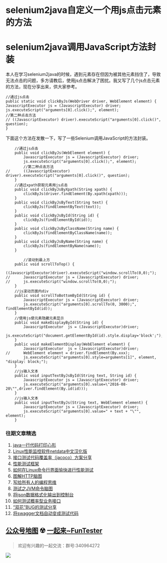# selenium2java自定义一个用js点击元素的方法


# selenium2java调用JavaScript方法封装


本人在学习selenium2java的时候，遇到元素存在但因为被其他元素挡住了，导致无法点击的问题，多方请教后，使用js点击解决了困扰。我又写了几个js点击元素的方法，现在分享出来，供大家参考。


```
//通过js点击
public static void clickByJs(WebDriver driver, WebElement element) {
JavascriptExecutor js = (JavascriptExecutor) driver;
js.executeScript("arguments[0].click();", element);
//第二种点击方法
// ((JavascriptExecutor) driver).executeScript("arguments[0].click()", question);
}
```

下面这个方法在发散一下，写了一些Selenium调用JavaScript的方法封装​。


```
	//通过js点击
	public void clickByJs(WebElement element) {
		JavascriptExecutor js = (JavascriptExecutor) driver;
		js.executeScript("arguments[0].click();", element);
		//第二种点击方法
//		((JavascriptExecutor) driver).executeScript("arguments[0].click()", question);
	}
	//通过xpath获取元素用js点击
	public void clickByJsByXpath(String xpath) {
		clickByJs(driver.findElement(By.xpath(xpath)));
	}
	public void clickByJsByText(String text) {
		clickByJs(findElementByText(text));
	}
	public void clickByJsById(String id) {
		clickByJs(findElementById(id));
	}
	public void clickByJsByClassName(String name) {
		clickByJs(findElementByClassName(name));
	}
	public void clickByJsByName(String name) {
		clickByJs(findElementByName(name));
	}
	
		//滚动到最上方
	public void scrollToTop() {
		((JavascriptExecutor)driver).executeScript("window.scrollTo(0,0);");
//		JavascriptExecutor js = (JavascriptExecutor) driver;
//		js.executeScript("window.scrollTo(0,0);");
	}
	//js滚动页面内div
	public void scrollToBottomById(String id) {
		JavascriptExecutor js = (JavascriptExecutor) driver;
		js.executeScript("arguments[0].scrollTo(0, 3000);", findElementById(id));
	}
	//使用js使元素隐藏元素显示
	public void makeDisplayById(String id) {
		JavascriptExecutor  js = (JavascriptExecutor)driver;
		js.executeScript("document.getElementById(id).style.display='block';");
	}
	public void makeElementDisplay(WebElement element) {
		JavascriptExecutor  js = (JavascriptExecutor)driver;
//		WebElement element = driver.findElement(By.xxx);
		js.executeScript("arguments[0].style=arguments[1]", element, "display: block;");
	}
	//js输入文本
	public void inputTextByJsById(String text, String id) {
		JavascriptExecutor js = (JavascriptExecutor) driver;
		js.executeScript("arguments[0].value=\"2016-08-20\"",driver.findElement(By.id(id)));
	}
	//js输入文本
	public void inputTextByJs(String text, WebElement element) {
		JavascriptExecutor js = (JavascriptExecutor) driver;
		js.executeScript("arguments[0].value=" + text + "\"", element);
	}
```

### 往期文章精选

1. [java一行代码打印心形](https://mp.weixin.qq.com/s/QPSryoSbViVURpSa9QXtpg)
2. [Linux性能监控软件netdata中文汉化版](https://mp.weixin.qq.com/s/fdXtK-5WwKnxjLZdyg6-nA)
3. [接口测试代码覆盖率（jacoco）方案分享](https://mp.weixin.qq.com/s/D73Sq6NLjeRKN8aCpGLOjQ)
4. [性能测试框架](https://mp.weixin.qq.com/s/3_09j7-5ex35u30HQRyWug)
5. [如何在Linux命令行界面愉快进行性能测试](https://mp.weixin.qq.com/s/fwGqBe1SpA2V0lPfAOd04Q)
6. [图解HTTP脑图](https://mp.weixin.qq.com/s/100Vm8FVEuXs0x6rDGTipw)
7. [写给所有人的编程思维](https://mp.weixin.qq.com/s/Oj33UCnYfbUgzsBzEm2GPQ)
8. [测试之JVM命令脑图](https://mp.weixin.qq.com/s/qprqyv0j3SCvGw1HMjbaMQ)
9. [将json数据格式化输出到控制台](https://mp.weixin.qq.com/s/2IPwvh-33Ov2jBh0_L8shA)
10. [如何测试概率型业务接口](https://mp.weixin.qq.com/s/kUVffhjae3eYivrGqo6ZMg)
11. [“双花”BUG的测试分享](https://mp.weixin.qq.com/s/0dsBsssNfg-seJ_tu9zFaQ)
12. [将swagger文档自动变成测试代码](https://mp.weixin.qq.com/s/SY8mVenj0zMe5b47GS9VSQ)

## [公众号地图](https://mp.weixin.qq.com/s/36RbP20beZ8oWJ9nLAxG3g) ☢️ [一起来~FunTester](http://mp.weixin.qq.com/s?__biz=MzU4MTE2NDEyMQ==&mid=2247483866&idx=3&sn=2ef9d9bdcc49b5e52fcb3b6f35396a5e&chksm=fd4a8cecca3d05fafee68d4a9f9024ffc950cb66809d28f0ec3f8ee1ce280349f27d5352314c&scene=21#wechat_redirect)





> 欢迎有兴趣的一起交流：群号:340964272

![](/blog/pic/201712120951590031.png)

<script src="/blog/js/bubbly.js"></script>
<script src="/blog/js/article.js"></script>